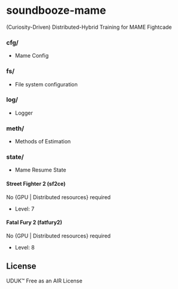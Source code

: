 # soundbooze-mame

(Curiosity-Driven) Distributed-Hybrid Training for MAME Fightcade

### cfg/

- Mame Config

### fs/

- File system configuration

### log/

- Logger

### meth/

- Methods of Estimation

### state/ 

- Mame Resume State

#### Street Fighter 2 (sf2ce)

No {GPU | Distributed resources} required

- Level: 7

#### Fatal Fury 2 (fatfury2)

No {GPU | Distributed resources} required

- Level: 8

## License

UDUK™ Free as an AIR License
